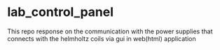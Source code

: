 # lab_control_panel

This repo response on the communication with the power supplies that connects with the helmholtz coils via gui in web(html) application 
